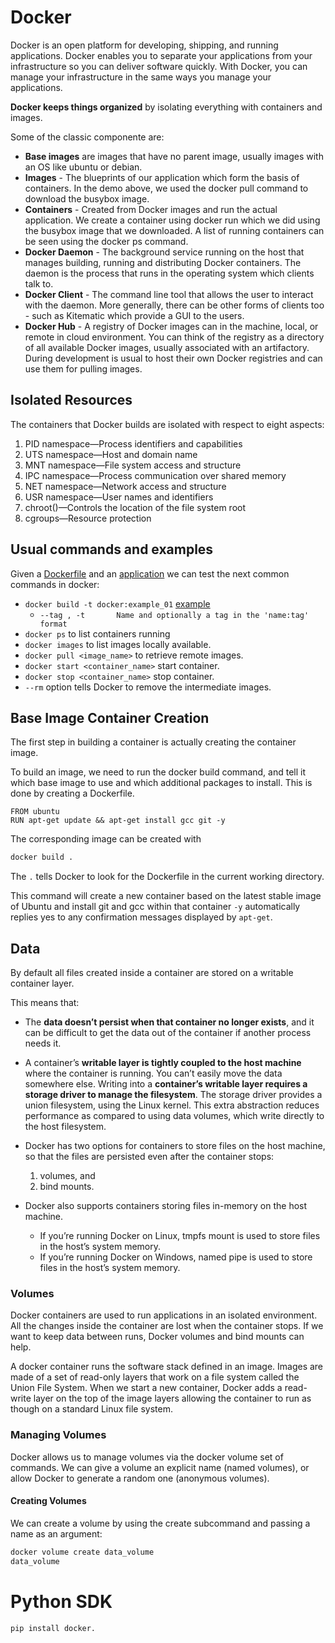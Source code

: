 # Docker

Docker is an open platform for developing, shipping, and running applications. Docker enables you to separate your applications from your infrastructure so you can deliver software quickly. With Docker, you can manage your infrastructure in the same ways you manage your applications.

**Docker keeps things organized** by isolating everything with containers and images.

Some of the classic componente are:

- **Base images** are images that have no parent image, usually images with an OS like ubuntu or debian.
- **Images** - The blueprints of our application which form the basis of containers. In the demo above, we used the docker pull command to download the busybox image.
- **Containers** - Created from Docker images and run the actual application. We create a container using docker run which we did using the busybox image that we downloaded. A list of running containers can be seen using the docker ps command.
- **Docker Daemon** - The background service running on the host that manages building, running and distributing Docker containers. The daemon is the process that runs in the operating system which clients talk to.
- **Docker Client** - The command line tool that allows the user to interact with the daemon. More generally, there can be other forms of clients too - such as Kitematic which provide a GUI to the users.
- **Docker Hub** - A registry of Docker images can in the machine, local, or remote in cloud environment. You can think of the registry as a directory of all available Docker images, usually associated with an artifactory. During development is usual to host their own Docker registries and can use them for pulling images.

## Isolated Resources

The containers that Docker builds are isolated with respect to eight aspects:
1. PID namespace—Process identifiers and capabilities
2. UTS namespace—Host and domain name
3. MNT namespace—File system access and structure
4. IPC namespace—Process communication over shared memory
5. NET namespace—Network access and structure
6. USR namespace—User names and identifiers
7. chroot()—Controls the location of the file system root
8. cgroups—Resource protection

## Usual commands and examples

Given a [Dockerfile](example_01/flask-app/Dockerfile) and an [application](example_01/flask-app/app.py) we can test the next common commands in docker:

- `docker build -t docker:example_01` [example](example_01/docker_build.bat)
    - `--tag , -t 		Name and optionally a tag in the 'name:tag' format`
- `docker ps` to list containers running
- `docker images` to list images locally available.
- `docker pull <image_name>` to retrieve remote images.
- `docker start <container_name>` start container.
- `docker stop <container_name>` stop container.
- `--rm` option tells Docker to remove the intermediate images.


## Base Image Container Creation

The first step in building a container is actually creating the container image.

To build an image, we need to run the docker build command, and tell it which base image to use and which additional packages to install. This is done by creating a Dockerfile. 

```docker
FROM ubuntu
RUN apt-get update && apt-get install gcc git -y
```

The corresponding image can be created with

```bash
docker build .
```
The `.` tells Docker to look for the Dockerfile in the current working directory.

This command will create a new container based on the latest stable image of Ubuntu and install git and gcc within that container `-y` automatically replies yes to any confirmation messages displayed by `apt-get`. 

## Data

By default all files created inside a container are stored on a writable container layer. 

This means that:

- The **data doesn’t persist when that container no longer exists**, and it can be difficult to get the data out of the container if another process needs it.
- A container’s **writable layer is tightly coupled to the host machine** where the container is running. You can’t easily move the data somewhere else.
Writing into a **container’s writable layer requires a storage driver to manage the filesystem**. The storage driver provides a union filesystem, using the Linux kernel. This extra abstraction reduces performance as compared to using data volumes, which write directly to the host filesystem.

- Docker has two options for containers to store files on the host machine, so that the files are persisted even after the container stops: 
    
    1. volumes, and 
    2. bind mounts.

- Docker also supports containers storing files in-memory on the host machine. 

    - If you’re running Docker on Linux, tmpfs mount is used to store files in the host’s system memory. 
    - If you’re running Docker on Windows, named pipe is used to store files in the host’s system memory.

### Volumes

Docker containers are used to run applications in an isolated environment. All the changes inside the container are lost when the container stops. If we want to keep data between runs, Docker volumes and bind mounts can help. 

A docker container runs the software stack defined in an image. Images are made of a set of read-only layers that work on a file system called the Union File System. When we start a new container, Docker adds a read-write layer on the top of the image layers allowing the container to run as though on a standard Linux file system.

### Managing Volumes

Docker allows us to manage volumes via the docker volume set of commands. We can give a volume an explicit name (named volumes), or allow Docker to generate a random one (anonymous volumes).

#### Creating Volumes

We can create a volume by using the create subcommand and passing a name as an argument:

```bash
docker volume create data_volume
data_volume
```


# Python SDK

```bash
pip install docker.
```
